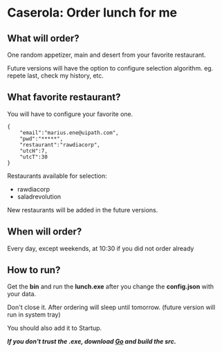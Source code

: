 # Caserola: Order lunch for me
## What will order?
One random appetizer, main and desert from your favorite restaurant.

Future versions will have the option to configure selection algorithm. eg. repete last, check my history, etc.

## What favorite restaurant?
You will have to configure your favorite one.
```
{
    "email":"marius.ene@uipath.com",
    "pwd":"*****",
    "restaurant":"rawdiacorp",
    "utcH":7,
    "utcT":30
}
```
Restaurants available for selection:

- rawdiacorp
- saladrevolution

New restaurants will be added in the future versions.

## When will order?
Every day, except weekends, at 10:30 if you did not order already

## How to run?
Get the **bin** and run the **lunch.exe** after you change the **config.json** with your data.

Don't close it. After ordering will sleep until tomorrow. (future version will run in system tray)

You should also add it to Startup.

***If you don't trust the .exe, download [Go](https://golang.org/dl/) and build the src.***

